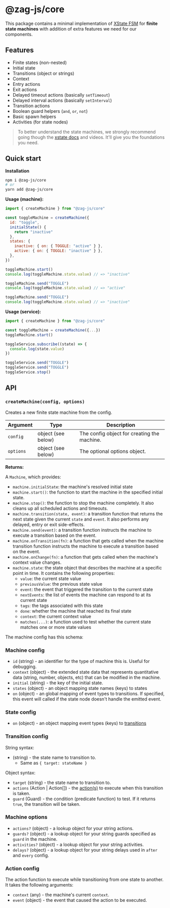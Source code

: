 # @zag-js/core

This package contains a minimal implementation of [XState FSM](https://github.com/statelyai/xstate) for **finite state
machines** with addition of extra features we need for our components.

## Features

- Finite states (non-nested)
- Initial state
- Transitions (object or strings)
- Context
- Entry actions
- Exit actions
- Delayed timeout actions (basically `setTimeout`)
- Delayed interval actions (basically `setInterval`)
- Transition actions
- Boolean guard helpers (`and`, `or`, `not`)
- Basic spawn helpers
- Activities (for state nodes)

> To better understand the state machines, we strongly recommend going though the
> [xstate docs](https://xstate.js.org/docs/) and videos. It'll give you the foundations you need.

## Quick start

**Installation**

```bash
npm i @zag-js/core
# or
yarn add @zag-js/core
```

**Usage (machine):**

```js
import { createMachine } from "@zag-js/core"

const toggleMachine = createMachine({
  id: "toggle",
  initialState() {
    return "inactive"
  },
  states: {
    inactive: { on: { TOGGLE: "active" } },
    active: { on: { TOGGLE: "inactive" } },
  },
})

toggleMachine.start()
console.log(toggleMachine.state.value) // => "inactive"

toggleMachine.send("TOGGLE")
console.log(toggleMachine.state.value) // => "active"

toggleMachine.send("TOGGLE")
console.log(toggleMachine.state.value) // => "inactive"
```

**Usage (service):**

```js
import { createMachine } from "@zag-js/core"

const toggleMachine = createMachine({...})
toggleMachine.start()

toggleService.subscribe((state) => {
  console.log(state.value)
})

toggleService.send("TOGGLE")
toggleService.send("TOGGLE")
toggleService.stop()
```

## API

### `createMachine(config, options)`

Creates a new finite state machine from the config.

| Argument  | Type               | Description                                 |
| --------- | ------------------ | ------------------------------------------- |
| `config`  | object (see below) | The config object for creating the machine. |
| `options` | object (see below) | The optional options object.                |

**Returns:**

A `Machine`, which provides:

- `machine.initialState`: the machine's resolved initial state
- `machine.start()`: the function to start the machine in the specified initial state.
- `machine.stop()`: the function to stop the machine completely. It also cleans up all scheduled actions and timeouts.
- `machine.transition(state, event)`: a transition function that returns the next state given the current `state` and
  `event`. It also performs any delayed, entry or exit side-effects.
- `machine.send(event)`: a transition function instructs the machine to execute a transition based on the event.
- `machine.onTransition(fn)`: a function that gets called when the machine transition function instructs the machine to
  execute a transition based on the event.
- `machine.onChange(fn)`: a function that gets called when the machine's context value changes.
- `machine.state`: the state object that describes the machine at a specific point in time. It contains the following
  properties:
  - `value`: the current state value
  - `previousValue`: the previous state value
  - `event`: the event that triggered the transition to the current state
  - `nextEvents`: the list of events the machine can respond to at its current state
  - `tags`: the tags associated with this state
  - `done`: whether the machine that reached its final state
  - `context`: the current context value
  - `matches(...)`: a function used to test whether the current state matches one or more state values

The machine config has this schema:

### Machine config

- `id` (string) - an identifier for the type of machine this is. Useful for debugging.
- `context` (object) - the extended state data that represents quantitative data (string, number, objects, etc) that can
  be modified in the machine.
- `initial` (string) - the key of the initial state.
- `states` (object) - an object mapping state names (keys) to states
- `on` (object) - an global mapping of event types to transitions. If specified, this event will called if the state
  node doesn't handle the emitted event.

### State config

- `on` (object) - an object mapping event types (keys) to [transitions](#transition-config)

### Transition config

String syntax:

- (string) - the state name to transition to.
  - Same as `{ target: stateName }`

Object syntax:

- `target` (string) - the state name to transition to.
- `actions` (Action | Action[]) - the [action(s)](#action-config) to execute when this transition is taken.
- `guard` (Guard) - the condition (predicate function) to test. If it returns `true`, the transition will be taken.

### Machine options

- `actions?` (object) - a lookup object for your string actions.
- `guards?` (object) - a lookup object for your string guards specified as `guard` in the machine.
- `activities?` (object) - a lookup object for your string activities.
- `delays?` (object) - a lookup object for your string delays used in `after` and `every` config.

### Action config

The action function to execute while transitioning from one state to another. It takes the following arguments:

- `context` (any) - the machine's current `context`.
- `event` (object) - the event that caused the action to be executed.
